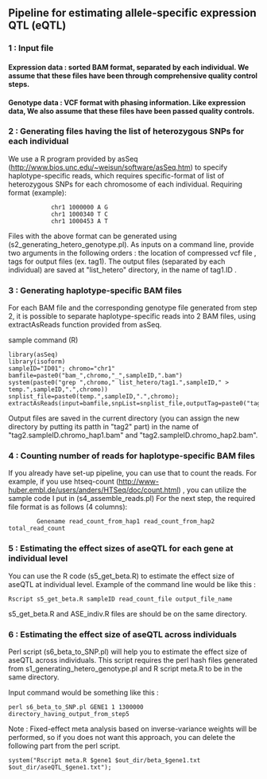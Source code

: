 ## Pipeline for estimating allele-specific expression QTL (eQTL)


### 1 : Input file
#### Expression data : sorted BAM format, separated by each individual. We assume that these files have been through comprehensive quality control steps.
#### Genotype data : VCF format with phasing information. Like expression data, We also assume that these files have been passed quality controls.

### 2 : Generating files having the list of heterozygous SNPs for each individual
We use a R program provided by asSeq (http://www.bios.unc.edu/~weisun/software/asSeq.htm) to specify haplotype-specific reads, which requires specific-format of list of heterozygous SNPs for each chromosome of each individual. 
Requiring format (example):
```
			chr1 1000000 A G
			chr1 1000340 T C
			chr1 1000453 A T
```

Files with the above format can be generated using (s2_generating_hetero_genotype.pl). As inputs on a command line, provide two arguments in the following orders : the location of compressed vcf file , tags for output files (ex. tag1). The output files (separated by each individual) are saved at "list_hetero" directory, in the name of tag1.ID .


### 3 : Generating haplotype-specific BAM files
For each BAM file and the corresponding genotype file generated from step 2, it is possible to separate haplotype-specific reads into 2 BAM files, using extractAsReads function provided from asSeq.

sample command (R)	
```
library(asSeq)
library(isoform)
sampleID="ID01"; chromo="chr1"
bamfile=paste0("bam_",chromo,"_",sampleID,".bam")
system(paste0("grep ",chromo," list_hetero/tag1.",sampleID," > temp.",sampleID,".",chromo))
snplist_file=paste0(temp.",sampleID,".",chromo);
extractAsReads(input=bamfile,snpList=snplist_file,outputTag=paste0("tag2.",sampleID,".",chromo))
```
Output files are saved in the current directory (you can assign the new directory by putting its patth in "tag2" part) in the name of "tag2.sampleID.chromo_hap1.bam" and "tag2.sampleID.chromo_hap2.bam".


### 4 : Counting number of reads for haplotype-specific BAM files
If you already have set-up pipeline, you can use that to count the reads.
For example, if you use htseq-count (http://www-huber.embl.de/users/anders/HTSeq/doc/count.html) , you can utilize the sample code I put in (s4_assemble_reads.pl)
For the next step, the required file format is as follows (4 columns):
```		
		Genename read_count_from_hap1 read_count_from_hap2 total_read_count
```

### 5 : Estimating the effect sizes of aseQTL for each gene at individual level
You can use the R code (s5_get_beta.R) to estimate the effect size of aseQTL at individual level.
Example of the command line would be like this :
```
Rscript s5_get_beta.R sampleID read_count_file output_file_name
```
s5_get_beta.R and ASE_indiv.R files are should be on the same directory.

### 6 : Estimating the effect size of aseQTL across individuals
Perl script (s6_beta_to_SNP.pl) will help you to estimate the effect size of aseQTL across individuals. This script requires the perl hash files generated from s1_generating_hetero_genotype.pl and R script meta.R to be in the same directory.

Input command would be something like this :
```
perl s6_beta_to_SNP.pl GENE1 1 1300000 directory_having_output_from_step5
```

Note : Fixed-effect meta analysis based on inverse-variance weights will be performed, so if you does not want this approach, you can delete the following part from the perl script.

```
system("Rscript meta.R $gene1 $out_dir/beta_$gene1.txt $out_dir/aseQTL_$gene1.txt");
```





